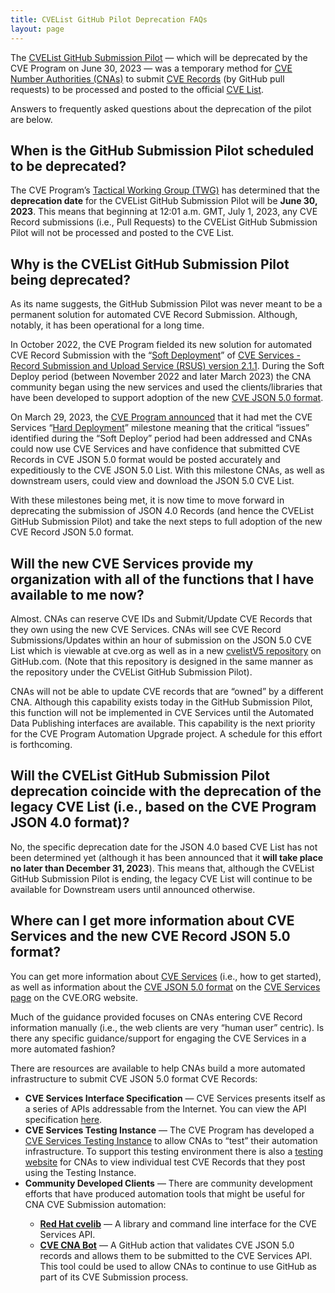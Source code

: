 ```yaml
---
title: CVEList GitHub Pilot Deprecation FAQs
layout: page
---
```


The [CVEList GitHub Submission Pilot](https://github.com/CVEProject/cvelist) &mdash; which will be deprecated by the CVE Program on June 30, 2023 &mdash; was a temporary method for [CVE Number Authorities (CNAs)](https://www.cve.org/PartnerInformation/Partner#CNA) to submit [CVE Records](https://www.cve.org/ResourcesSupport/Glossary?activeTerm=glossaryRecord) (by GitHub pull requests) to be processed and posted to the official [CVE List](https://www.cve.org/ResourcesSupport/Glossary?activeTerm=glossaryCVEList). 

Answers to frequently asked questions about the deprecation of the pilot are below. 

## When is the GitHub Submission Pilot scheduled to be deprecated?
The CVE Program’s [Tactical Working Group (TWG)](https://www.cve.org/ProgramOrganization/WorkingGroups#TacticalWorkingGroup) has determined that the <strong>deprecation date</strong> for the CVEList GitHub Submission Pilot will be <strong>June 30, 2023</strong>. This means that beginning at 12:01 a.m. GMT, July 1, 2023, any CVE Record submissions (i.e., Pull Requests) to the CVEList GitHub Submission Pilot will not be processed and posted to the CVE List.

## Why is the CVEList GitHub Submission Pilot being deprecated?
As its name suggests, the GitHub Submission Pilot was never meant to be a permanent solution for automated CVE Record Submission. Although, notably, it has been operational for a long time.

In October 2022, the CVE Program fielded its new solution for automated CVE Record Submission with the “[Soft Deployment](https://cveproject.github.io/automation-cve-services-faqs#what-is-meant-by-cve-services-21-soft-deploy)” of [CVE Services - Record Submission and Upload Service (RSUS) version 2.1.1](https://www.cve.org/AllResources/CveServices#architecture). During the Soft Deploy period (between November 2022 and later March 2023) the CNA community began using the new services and used the clients/libraries that have been developed to support adoption of the new [CVE JSON 5.0 format](https://github.com/CVEProject/cve-schema). 

On March 29, 2023, the [CVE Program announced](https://cveproject.github.io/automation-transition#bulletin-number-15) that it had met the CVE Services “[Hard Deployment](https://cveproject.github.io/automation-cve-services-faqs#what-is-meant-by-cve-services-21-hard-deploy)” milestone meaning that the critical “issues” identified during the “Soft Deploy” period had been addressed and CNAs could now use CVE Services and have confidence that submitted CVE Records in CVE JSON 5.0 format would be posted accurately and expeditiously to the CVE JSON 5.0 List. With this milestone CNAs, as well as downstream users, could view and download the JSON 5.0 CVE List. 

With these milestones being met, it is now time to move forward in deprecating the submission of JSON 4.0 Records (and hence the CVEList GitHub Submission Pilot) and take the next steps to full adoption of the new CVE Record JSON 5.0 format. 

## Will the new CVE Services provide my organization with all of the functions that I have available to me now?
Almost. CNAs can reserve CVE IDs and Submit/Update CVE Records that they own using the new CVE Services. CNAs will see CVE Record Submissions/Updates within an hour of submission on the JSON 5.0 CVE List which is viewable at cve.org as well as in a new [cvelistV5 repository](https://github.com/CVEProject/cvelistV5) on GitHub.com. (Note that this repository is designed in the same manner as the repository under the CVEList GitHub Submission Pilot).

CNAs will not be able to update CVE records that are “owned” by a different CNA. Although this capability exists today in the GitHub Submission Pilot, this function will not be implemented in CVE Services until the Automated Data Publishing interfaces are available. This capability is the next priority for the CVE Program Automation Upgrade project. A schedule for this effort is forthcoming.

## Will the CVEList GitHub Submission Pilot deprecation coincide with the deprecation of the legacy CVE List (i.e., based on the CVE Program JSON 4.0 format)?
No, the specific deprecation date for the JSON 4.0 based CVE List has not been determined yet (although it has been announced that it <strong>will take place no later than December 31, 2023</strong>). This means that, although the CVEList GitHub Submission Pilot is ending, the legacy CVE List will continue to be available for Downstream users until announced otherwise. 

## Where can I get more information about CVE Services and the new CVE Record JSON 5.0 format?
You can get more information about [CVE Services](https://www.cve.org/AllResources/CveServices) (i.e., how to get started), as well as information about the [CVE JSON 5.0 format](https://www.cve.org/AllResources/CveServices#cve-json-5) on the [CVE Services page](https://www.cve.org/AllResources/CveServices) on the CVE.ORG website. 

Much of the guidance provided focuses on CNAs entering CVE Record information manually (i.e., the web clients are very “human user” centric). Is there any specific guidance/support for engaging the CVE Services in a more automated fashion?

There are resources are available to help CNAs build a more automated infrastructure to submit CVE JSON 5.0 format CVE Records:

  <ul>
    <li><strong>CVE Services Interface Specification</strong> &mdash; CVE Services presents itself as a series of APIs addressable from the Internet. You can view the API specification <a href="https://cveawg.mitre.org/api-docs/">here</a>.</li>
    <li><strong>CVE Services Testing Instance</strong> &mdash; The CVE Program has developed a <a href="https://cveawg-test.mitre.org/api-docs/">CVE Services Testing Instance</a> to allow CNAs to “test” their automation infrastructure. To support this testing environment there is also a <a href=">https://test.cve.org/">testing website</a> for CNAs to view individual test CVE Records that they post using the Testing Instance.</li>
    <li><strong>Community Developed Clients</strong> &mdash; There are community development efforts that have produced automation tools that might be useful for CNA CVE Submission automation:</li>
      <ul>
        <li><strong><a href="https://github.com/RedHatProductSecurity/cvelib">Red Hat cvelib</a></strong> &mdash; A library and command line interface for the CVE Services API.</li>
        <li><strong><a href="https://github.com/marketplace/actions/cve-cna-bot">CVE CNA Bot</a></strong> &mdash; A GitHub action that validates CVE JSON 5.0 records and allows them to be submitted to the CVE Services API. This tool could be used to allow CNAs to continue to use GitHub as part of its CVE Submission process.</li>
      </ul>
  </ul>
